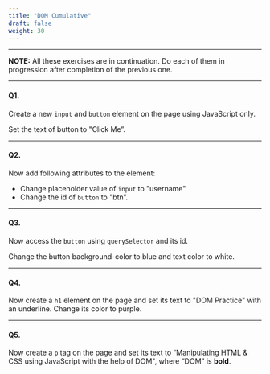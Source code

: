 ```yaml
---
title: "DOM Cumulative"
draft: false
weight: 30
---
```


---

**NOTE:** All these exercises are in continuation. Do each of them in progression after completion of the previous one. 

---

#### Q1.

Create a new `input` and `button` element on the page using JavaScript only. 

Set the text of button to "Click Me”.

---

#### Q2.

Now add following attributes to the element:
- Change placeholder value of `input` to "username"
- Change the id of `button` to "btn”.

---

#### Q3.

Now access the `button` using `querySelector` and its id. 

Change the button background-color to blue and text color to white.

---

#### Q4.

Now create a `h1` element on the page and set its text to "DOM Practice" with an underline.
Change its color to purple.

---

#### Q5.

Now create a `p` tag on the page and set its text to “Manipulating HTML & CSS using JavaScript with the help of DOM", where “DOM” is **bold**.
